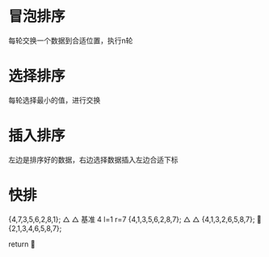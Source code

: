 # 冒泡排序
每轮交换一个数据到合适位置，执行n轮


# 选择排序
每轮选择最小的值，进行交换


# 插入排序
左边是排序好的数据，右边选择数据插入左边合适下标


# 快排
{4,7,3,5,6,2,8,1};
   △           △
基准 4  l=1  r=7
{4,1,3,5,6,2,8,7};
       △   △
{4,1,3,2,6,5,8,7};
       🔼
{2,1,3,4,6,5,8,7};  

return 🔼
```


```


